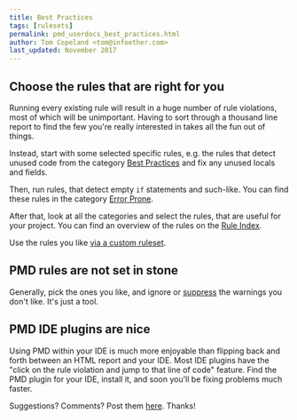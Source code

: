 ```yaml
---
title: Best Practices
tags: [rulesets]
permalink: pmd_userdocs_best_practices.html
author: Tom Copeland <tom@infoether.com>
last_updated: November 2017
---
```


## Choose the rules that are right for you

Running every existing rule will result in a huge number of rule violations, most of which will be unimportant.
Having to sort through a thousand line report to find the few you're really interested in takes
all the fun out of things.

Instead, start with some selected specific rules, e.g. the rules that detect unused code from
the category [Best Practices](pmd_rules_java_bestpractices.html) and fix any unused locals and fields.

Then, run rules, that detect empty `if` statements and such-like. You can find these rules in the category
[Error Prone](pmd_rules_java_errorprone.html).

After that, look at all the categories and select the rules, that are useful for your project.
You can find an overview of the rules on the [Rule Index](pmd_rules_java.html).

Use the rules you like [via a custom ruleset](pmd_userdocs_understanding_rulesets.html).

## PMD rules are not set in stone

Generally, pick the ones you like, and ignore or [suppress](pmd_userdocs_suppressing.html)
the warnings you don't like. It's just a tool.

## PMD IDE plugins are nice

Using PMD within your IDE is much more enjoyable than flipping back and forth
between an HTML report and your IDE. Most IDE plugins have the "click on the rule
violation and jump to that line of code" feature. Find the PMD plugin for your IDE, install it,
and soon you'll be fixing problems much faster.

Suggestions?  Comments?  Post them [here](https://github.com/pmd/pmd/issues). Thanks!
